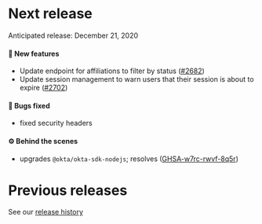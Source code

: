 # Next release

Anticipated release: December 21, 2020

#### 🚀 New features

- Update endpoint for affiliations to filter by status ([#2682])
- Update session management to warn users that their session is about to expire ([#2702])

#### 🐛 Bugs fixed

- fixed security headers

#### ⚙️ Behind the scenes

- upgrades `@okta/okta-sdk-nodejs`; resolves ([GHSA-w7rc-rwvf-8q5r])

# Previous releases

See our [release history](https://github.com/CMSgov/eAPD/releases)

[GHSA-w7rc-rwvf-8q5r]: https://github.com/advisories/GHSA-w7rc-rwvf-8q5r
[#2682]: https://github.com/CMSgov/eAPD/issues/2682
[#2702]: https://github.com/CMSgov/eAPD/issues/2702

